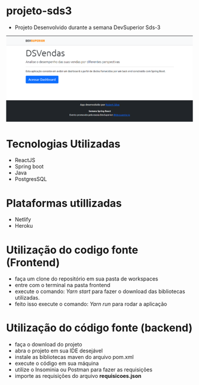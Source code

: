 # projeto-sds3
- Projeto Desenvolvido durante a semana DevSuperior Sds-3 

<a href="https://dsvends-robertsilva.netlify.app"><img src="https://github.com/robertsilva4/projeto-sds3/blob/master/projetosds3.png"></img></a>
# Tecnologias Utilizadas
- ReactJS
- Spring boot
- Java
- PostgresSQL

# Plataformas utillizadas
- Netlify
- Heroku

# Utilização do codigo fonte (Frontend)
- faça um clone do repositório em sua pasta de workspaces
- entre com o terminal na pasta frontend
- execute o comando: *Yarn start* para fazer o download das bibliotecas utilizadas.
- feito isso execute o comando: *Yarn run* para rodar a aplicação

# Utilização do código fonte (backend)
- faça o download do projeto
- abra o projeto em sua IDE desejável
- instale as bibliotecas maven do arquivo pom.xml
- execute o código em sua máquina
- utilize o Insominia ou Postman para fazer as requisições
- importe as requisições do arquivo <b>requisicoes.json</b>
